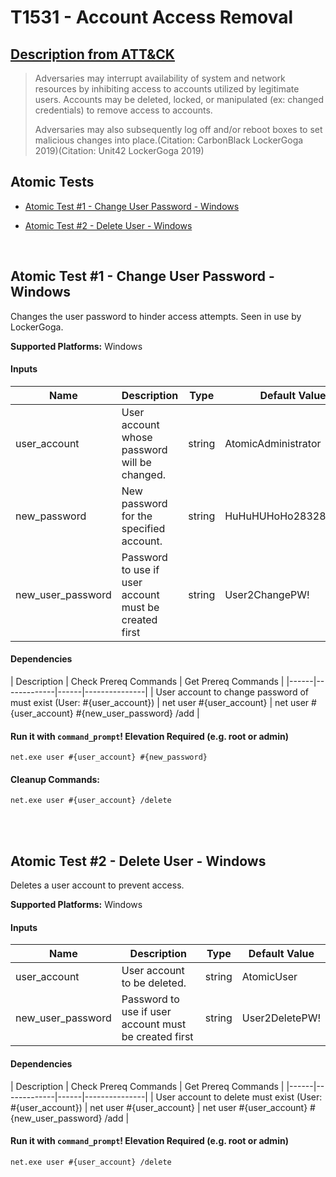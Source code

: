 # T1531 - Account Access Removal
## [Description from ATT&CK](https://attack.mitre.org/wiki/Technique/T1531)
<blockquote>Adversaries may interrupt availability of system and network resources by inhibiting access to accounts utilized by legitimate users. Accounts may be deleted, locked, or manipulated (ex: changed credentials) to remove access to accounts.

Adversaries may also subsequently log off and/or reboot boxes to set malicious changes into place.(Citation: CarbonBlack LockerGoga 2019)(Citation: Unit42 LockerGoga 2019)</blockquote>

## Atomic Tests

- [Atomic Test #1 - Change User Password - Windows](#atomic-test-1---change-user-password---windows)

- [Atomic Test #2 - Delete User - Windows](#atomic-test-2---delete-user---windows)


<br/>

## Atomic Test #1 - Change User Password - Windows
Changes the user password to hinder access attempts. Seen in use by LockerGoga.

**Supported Platforms:** Windows


#### Inputs
| Name | Description | Type | Default Value | 
|------|-------------|------|---------------|
| user_account | User account whose password will be changed. | string | AtomicAdministrator|
| new_password | New password for the specified account. | string | HuHuHUHoHo283283@dJD|
| new_user_password | Password to use if user account must be created first | string | User2ChangePW!|


#### Dependencies
| Description | Check Prereq Commands | Get Prereq Commands | 
|------|-------------|------|---------------|
| User account to change password of must exist (User: #{user_account}) | net user #{user_account} | net user #{user_account} #{new_user_password} /add |

#### Run it with `command_prompt`!  Elevation Required (e.g. root or admin) 
```
net.exe user #{user_account} #{new_password}
```


#### Cleanup Commands:
```
net.exe user #{user_account} /delete
```

<br/>
<br/>

## Atomic Test #2 - Delete User - Windows
Deletes a user account to prevent access.

**Supported Platforms:** Windows


#### Inputs
| Name | Description | Type | Default Value | 
|------|-------------|------|---------------|
| user_account | User account to be deleted. | string | AtomicUser|
| new_user_password | Password to use if user account must be created first | string | User2DeletePW!|


#### Dependencies
| Description | Check Prereq Commands | Get Prereq Commands | 
|------|-------------|------|---------------|
| User account to delete must exist (User: #{user_account}) | net user #{user_account} | net user #{user_account} #{new_user_password} /add |

#### Run it with `command_prompt`!  Elevation Required (e.g. root or admin) 
```
net.exe user #{user_account} /delete
```



<br/>
